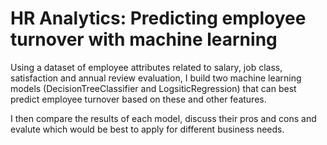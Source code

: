 # HR Analytics: Predicting employee turnover with machine learning

Using a dataset of employee attributes related to salary, job class, satisfaction and annual review evaluation, I build two machine learning models (DecisionTreeClassifier and LogsiticRegression) that can best predict employee turnover based on these and other features.

I then compare the results of each model, discuss their pros and cons and evalute which would be best to apply for different business needs.
